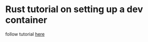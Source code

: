 # Rust tutorial on setting up a dev container

follow tutorial [here](https://github.com/YummyYohan/comp423-course-notes)
